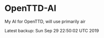 # OpenTTD-AI
My AI for OpenTTD, will use primarily air

Latest backup: Sun Sep 29 22:50:02 UTC 2019
